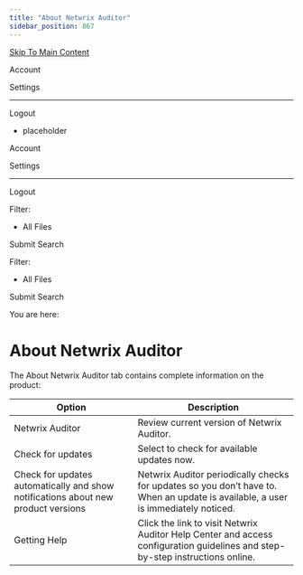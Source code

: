 ```yaml
---
title: "About Netwrix Auditor"
sidebar_position: 867
---
```


[Skip To Main Content](#)

Account

Settings

---

Logout

* placeholder

Account

Settings

---

Logout

Filter: 

* All Files

Submit Search

Filter: 

* All Files

Submit Search

You are here:

# About Netwrix Auditor

The About Netwrix Auditor tab contains complete information on the product:

| Option | Description |
| --- | --- |
| Netwrix Auditor | Review current version of Netwrix Auditor. |
| Check for updates | Select to check for available updates now. ﻿ |
| Check for updates automatically and show notifications about new product versions | Netwrix Auditor periodically checks for updates so you don’t have to. When an update is available, a user is immediately noticed. |
| Getting Help | Click the link to visit Netwrix Auditor Help Center and access configuration guidelines and step-by-step instructions online. |